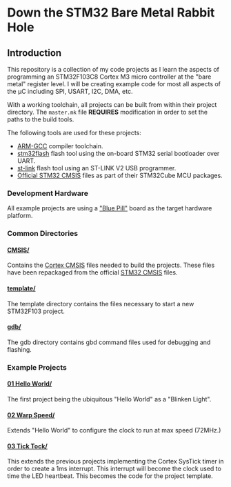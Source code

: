 ---
---
# Down the STM32 Bare Metal Rabbit Hole

## Introduction

This repository is a collection of my code projects as I learn the aspects of programming an STM32F103C8 Cortex M3 micro controller at the "bare metal" register level.  I will be creating example code for most all aspects of the µC including SPI, USART, I2C, DMA, etc.

With a working toolchain, all projects can be built from within their project directory.  The `master.mk` file **REQUIRES** modification in order to set the paths to the build tools.

The following tools are used for these projects:
* [ARM-GCC](https://developer.arm.com/open-source/gnu-toolchain/gnu-rm/downloads) compiler toolchain.
* [stm32flash](https://sourceforge.net/projects/stm32flash/) flash tool using the on-board STM32 serial bootloader over UART.
* [st-link](https://github.com/texane/stlink) flash tool using an ST-LINK V2 USB programmer.
* [Official STM32 CMSIS](http://www.st.com/en/embedded-software/stm32cube-mcu-packages.html) files as part of their STM32Cube MCU packages.

### Development Hardware

All example projects are using a ["Blue Pill"][blue pill] board as the target hardware platform.

### Common Directories

#### [CMSIS/](CMSIS)

Contains the [Cortex CMSIS](https://developer.arm.com/embedded/cmsis) files needed to build the projects.  These files have been repackaged from the official [STM32 CMSIS](http://www.st.com/en/embedded-software/stm32cube-mcu-packages.html) files.

#### [template/](template)

The template directory contains the files necessary to start a new STM32F103 project.

#### [gdb/](gdb)

The gdb directory contains gbd command files used for debugging and flashing.

### Example Projects

#### [01 Hello World/](01_Hello_World)

The first project being the ubiquitous "Hello World" as a "Blinken Light".

#### [02 Warp Speed/](02_Warp_Speed)

Extends "Hello World" to configure the clock to run at max speed (72MHz.)

#### [03 Tick Tock/](03_Tick_Tock)

This extends the previous projects implementing the Cortex SysTick timer in order to create a 1ms interrupt.  This interrupt will become the clock used to time the LED heartbeat.  This becomes the code for the project template.


[blue pill]: http://wiki.stm32duino.com/index.php?title=Blue_Pill

